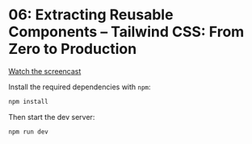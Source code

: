 # 06: Extracting Reusable Components – Tailwind CSS: From Zero to Production

[Watch the screencast](https://www.youtube.com/watch?v=v-mkUxhaFVA)

Install the required dependencies with `npm`:

```sh
npm install
```

Then start the dev server:

```sh
npm run dev
```